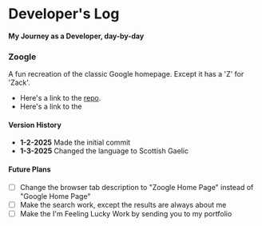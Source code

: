 # Developer's Log
**My Journey as a Developer, day-by-day**

### Zoogle
A fun recreation of the classic Google homepage. Except it has a 'Z' for 'Zack'.

- Here's a link to the [repo](https://github.com/zackisbell/zoogle/).
- Here's a link to the 

#### Version History
- **1-2-2025** Made the initial commit
- **1-3-2025** Changed the language to Scottish Gaelic

#### Future Plans
- [ ] Change the browser tab description to "Zoogle Home Page" instead of "Google Home Page" 
- [ ] Make the search work, except the results are always about me
- [ ] Make the I'm Feeling Lucky Work by sending you to my portfolio